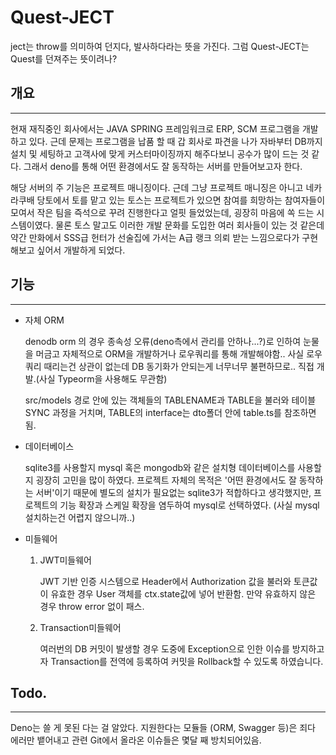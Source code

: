 # Quest-JECT
ject는 throw를 의미하여 던지다, 발사하다라는 뜻을 가진다. 그럼 Quest-JECT는 Quest를 던져주는 뜻이려나?

## 개요
***
현재 재직중인 회사에서는 JAVA SPRING 프레임워크로 ERP, SCM 프로그램을 개발하고 있다. 근데 문제는 프로그램을 납품 할 때 갑 회사로 파견을 나가 자바부터 DB까지 설치 및 세팅하고 고객사에 맞게 커스터마이징까지 해주다보니 공수가 많이 드는 것 같다. 그래서 deno를 통해 어떤 환경에서도 잘 동작하는 서버를 만들어보고자 한다.

해당 서버의 주 기능은 프로젝트 매니징이다. 근데 그냥 프로젝트 매니징은 아니고 네카라쿠배 당토에서 토를 맡고 있는 토스는 프로젝트가 있으면 참여를 희망하는 참여자들이 모여서 작은 팀을 즉석으로 꾸려 진행한다고 얼핏 들었었는데, 굉장히 마음에 쏙 드는 시스템이였다. 물론 토스 말고도 이러한 개발 문화를 도입한 여러 회사들이 있는 것 같은데 약간 만화에서 SSS급 헌터가 선술집에 가서는 A급 랭크 의뢰 받는 느낌으로다가 구현해보고 싶어서 개발하게 되었다. 

## 기능
***
- 자체 ORM

    denodb orm 의 경우 종속성 오류(deno측에서 관리를 안하나...?)로 인하여 눈물을 머금고 자체적으로 ORM을 개발하거나 로우쿼리를 통해 개발해야함.. 사실 로우쿼리 때리는건 상관이 없는데 DB 동기화가 안되는게 너무너무 불편하므로.. 직접 개발.(사실 Typeorm을 사용해도 무관함)

    src/models 경로 안에 있는 객체들의 TABLENAME과 TABLE을 불러와 테이블 SYNC 과정을 거치며, TABLE의 interface는 dto폴더 안에 table.ts를 참조하면 됨.

- 데이터베이스

    sqlite3를 사용할지 mysql 혹은 mongodb와 같은 설치형 데이터베이스를 사용할지 굉장히 고민을 많이 하였다.
    프로젝트 자체의 목적은 '어떤 환경에서도 잘 동작하는 서버'이기 때문에 별도의 설치가 필요없는 sqlite3가 적합하다고 생각했지만, 프로젝트의 기능 확장과 스케일 확장을 염두하여 mysql로 선택하였다. (사실 mysql 설치하는건 어렵지 않으니까..)

- 미들웨어

    1. JWT미들웨어
        
        JWT 기반 인증 시스템으로 Header에서 Authorization 값을 불러와 토큰값이 유효한 경우 User 객체를 ctx.state값에 넣어 반환함.
        만약 유효하지 않은 경우 throw error 없이 패스.

    2. Transaction미들웨어

        여러번의 DB 커밋이 발생할 경우 도중에 Exception으로 인한 이슈를 방지하고자 Transaction를 전역에 등록하여 커밋을 Rollback할 수 있도록 하였습니다.

## Todo.
***
Deno는 쓸 게 못된 다는 걸 알았다. 지원한다는 모듈들 (ORM, Swagger 등)은 죄다 에러만 뱉어내고 관련 Git에서 올라온 이슈들은 몇달 째 방치되어있음.